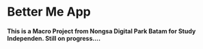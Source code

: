 # Better Me App

#### This is a Macro Project from Nongsa Digital Park Batam for Study Independen. Still on progress....

